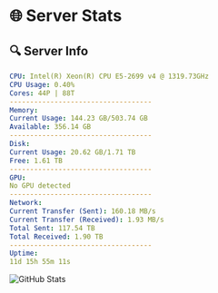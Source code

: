 # 🌐 Server Stats
## 🔍 Server Info
```yaml
CPU: Intel(R) Xeon(R) CPU E5-2699 v4 @ 1319.73GHz
CPU Usage: 0.40%
Cores: 44P | 88T
-----------------------------------
Memory:
Current Usage: 144.23 GB/503.74 GB
Available: 356.14 GB
-----------------------------------
Disk:
Current Usage: 20.62 GB/1.71 TB
Free: 1.61 TB
-----------------------------------
GPU:
No GPU detected
-----------------------------------
Network:
Current Transfer (Sent): 160.18 MB/s
Current Transfer (Received): 1.93 MB/s
Total Sent: 117.54 TB
Total Received: 1.90 TB
-----------------------------------
Uptime:
11d 15h 55m 11s
```
![GitHub Stats](https://img.shields.io/badge/Updated-2025-02-19_14:38:29-blue)